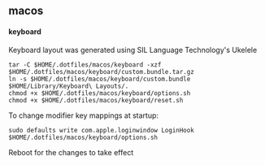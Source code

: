 ## macos

#### keyboard

Keyboard layout was generated using SIL Language Technology's Ukelele

```
tar -C $HOME/.dotfiles/macos/keyboard -xzf $HOME/.dotfiles/macos/keyboard/custom.bundle.tar.gz
ln -s $HOME/.dotfiles/macos/keyboard/custom.bundle $HOME/Library/Keyboard\ Layouts/.
chmod +x $HOME/.dotfiles/macos/keyboard/options.sh
chmod +x $HOME/.dotfiles/macos/keyboard/reset.sh
```

To change modifier key mappings at startup:

```
sudo defaults write com.apple.loginwindow LoginHook $HOME/.dotfiles/macos/keyboard/options.sh
```

Reboot for the changes to take effect
